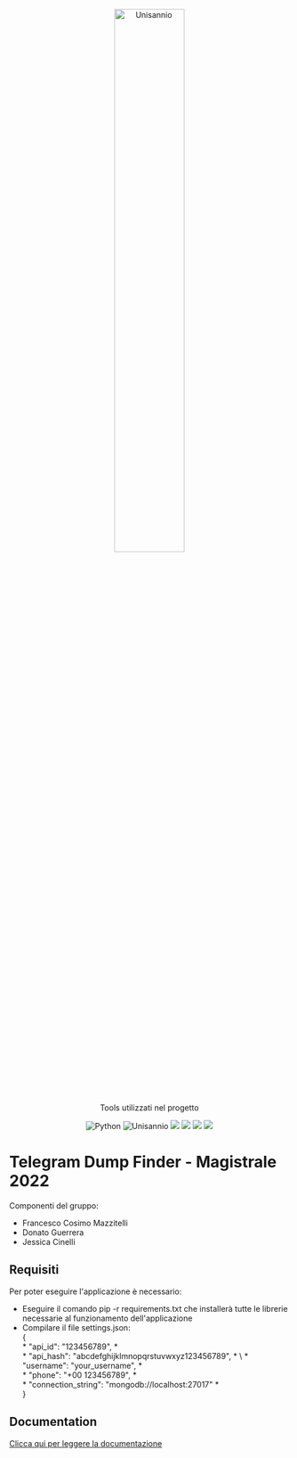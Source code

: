 <p align= "center">
<img src="https://www.unisannio.it/sites/default/files/emblema.png.pagespeed.ce.L9uvAVRynq.png" alt="Unisannio" width= 50%>
</p>
<p align="center">
    Tools utilizzati nel progetto
</p>
<p align="center">
    <img src="https://img.shields.io/badge/Python-v3-blue" alt="Python">
    <img src="https://img.shields.io/badge/Unisannio-Evoluzione%20e%20qualità%20del%20Software-blue" alt="Unisannio">
    <img src = "https://img.shields.io/badge/gitpython-blue">
    <img src = "https://img.shields.io/badge/git-blue">
    <img src = "https://img.shields.io/badge/pandas-blue">
    <img src = "https://img.shields.io/badge/ck%20tools-blue">


# Telegram Dump Finder - Magistrale 2022

Componenti del gruppo:
- Francesco Cosimo Mazzitelli
- Donato Guerrera
- Jessica Cinelli

## Requisiti
Per poter eseguire l'applicazione è necessario:
- Eseguire il comando pip -r requirements.txt che installerà tutte le librerie necessarie al funzionamento dell'applicazione
- Compilare il file settings.json:\
    { \
       * "api_id": "123456789", <space><space>* \
       * "api_hash": "abcdefghijklmnopqrstuvwxyz123456789", <space><space>* \ 
       * "username": "your_username", <space><space>* \
       * "phone": "+00 123456789", <space><space>* \
       * "connection_string": "mongodb://localhost:27017" <space><space>* \
    }


## Documentation
[Clicca qui per leggere la documentazione](https://htmlpreview.github.io/?https://github.com/FrancescoMazzitelli/TelegramDumpFinder/blob/main/html/TelegramDumpFinder/index.html)

